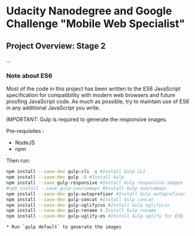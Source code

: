 # Udacity Nanodegree and Google Challenge "Mobile Web Specialist"

## Project Overview: Stage 2

...

### Note about ES6

Most of the code in this project has been written to the ES6 JavaScript specification for compatibility with modern web browsers and future proofing JavaScript code. As much as possible, try to maintain use of ES6 in any additional JavaScript you write.

_IMPORTANT:_ Gulp is required to generate the responsive images.

Pre-requisites :

* NodeJS
* npm

Then run:

```sh
npm install --save-dev gulp-cli -g #Install Gulp CLI
npm install --save-dev gulp -D #Install Gulp
npm install --save gulp-responsive #Install Gulp responsive images
#npm install --save gulp-sourcemaps #Install Gulp sourcemaps
npm install --save-dev gulp-autoprefixer #Install Gulp autoprefixer
npm install --save-dev gulp-concat #Install Gulp concat
npm install --save-dev gulp-uglifycss #Install Gulp uglifycss
npm install --save-dev gulp-rename # Install Gulp rename
npm install --save-dev gulp-uglify-es #Install Gulp uglify for ES6

* Run `gulp default` to generate the images
```
